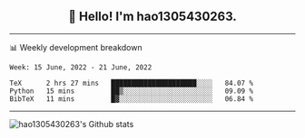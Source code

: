 <h2 align="center">👋 Hello! I'm hao1305430263.</h2>


---- 
📊 Weekly development breakdown

<!--START_SECTION:waka-->
```text
Week: 15 June, 2022 - 21 June, 2022

TeX      2 hrs 27 mins   █████████████████████░░░░   84.07 % 
Python   15 mins         ██▒░░░░░░░░░░░░░░░░░░░░░░   09.09 % 
BibTeX   11 mins         █▓░░░░░░░░░░░░░░░░░░░░░░░   06.84 % 
```
<!--END_SECTION:waka-->
----
![hao1305430263's Github stats](https://github-readme-stats.vercel.app/api?username=hao1305430263&show_icons=true)


<!--
**hao1305430263/hao1305430263** is a ✨ _special_ ✨ repository because its `README.md` (this file) appears on your GitHub profile.

Here are some ideas to get you started:

- 🔭 I’m currently working on ...
- 🌱 I’m currently learning ...
- 👯 I’m looking to collaborate on ...
- 🤔 I’m looking for help with ...
- 💬 Ask me about ...
- 📫 How to reach me: ...
- 😄 Pronouns: ...
- ⚡ Fun fact: ...
-->
